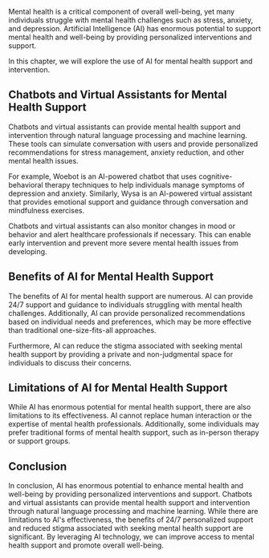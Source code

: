 
Mental health is a critical component of overall well-being, yet many individuals struggle with mental health challenges such as stress, anxiety, and depression. Artificial Intelligence (AI) has enormous potential to support mental health and well-being by providing personalized interventions and support.

In this chapter, we will explore the use of AI for mental health support and intervention.

Chatbots and Virtual Assistants for Mental Health Support
---------------------------------------------------------

Chatbots and virtual assistants can provide mental health support and intervention through natural language processing and machine learning. These tools can simulate conversation with users and provide personalized recommendations for stress management, anxiety reduction, and other mental health issues.

For example, Woebot is an AI-powered chatbot that uses cognitive-behavioral therapy techniques to help individuals manage symptoms of depression and anxiety. Similarly, Wysa is an AI-powered virtual assistant that provides emotional support and guidance through conversation and mindfulness exercises.

Chatbots and virtual assistants can also monitor changes in mood or behavior and alert healthcare professionals if necessary. This can enable early intervention and prevent more severe mental health issues from developing.

Benefits of AI for Mental Health Support
----------------------------------------

The benefits of AI for mental health support are numerous. AI can provide 24/7 support and guidance to individuals struggling with mental health challenges. Additionally, AI can provide personalized recommendations based on individual needs and preferences, which may be more effective than traditional one-size-fits-all approaches.

Furthermore, AI can reduce the stigma associated with seeking mental health support by providing a private and non-judgmental space for individuals to discuss their concerns.

Limitations of AI for Mental Health Support
-------------------------------------------

While AI has enormous potential for mental health support, there are also limitations to its effectiveness. AI cannot replace human interaction or the expertise of mental health professionals. Additionally, some individuals may prefer traditional forms of mental health support, such as in-person therapy or support groups.

Conclusion
----------

In conclusion, AI has enormous potential to enhance mental health and well-being by providing personalized interventions and support. Chatbots and virtual assistants can provide mental health support and intervention through natural language processing and machine learning. While there are limitations to AI's effectiveness, the benefits of 24/7 personalized support and reduced stigma associated with seeking mental health support are significant. By leveraging AI technology, we can improve access to mental health support and promote overall well-being.

